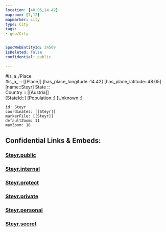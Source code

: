 ```yaml
---
location: [48.05,14.42] 
mapzoom: [7,12] 
mapmarker: city 
type: City
tags:
- geo/City


SpocWebEntityId: 34569
isDeleted: false
confidential: public

---
```

#is_a_/Place  
#is_a_ :: [[Place]] 
[has_place_longitude::14.42] 
[has_place_latitude::48.05] 
[name::Steyr] 
State ::  
Country :: [[Austria]]  
[StateId::] 
[Population::] 
[Unknown::] 


```leaflet
id: Steyr
coordinates: [[Steyr]] 
markerFile: [[Steyr]] 
defaultZoom: 11 
maxZoom: 18
```


## Confidential Links & Embeds: 

### [Steyr.public](/_public/\Earth\Continent\Europe\Europe~Central\Austria\Austrias_States\Oberösterreich\CitySteyr.public.md) 

### [Steyr.internal](/_internal/\Earth\Continent\Europe\Europe~Central\Austria\Austrias_States\Oberösterreich\CitySteyr.internal.md) 

### [Steyr.protect](/_protect/\Earth\Continent\Europe\Europe~Central\Austria\Austrias_States\Oberösterreich\CitySteyr.protect.md) 

### [Steyr.private](/_private/\Earth\Continent\Europe\Europe~Central\Austria\Austrias_States\Oberösterreich\CitySteyr.private.md) 

### [Steyr.personal](/_personal/\Earth\Continent\Europe\Europe~Central\Austria\Austrias_States\Oberösterreich\CitySteyr.personal.md) 

### [Steyr.secret](/_secret/\Earth\Continent\Europe\Europe~Central\Austria\Austrias_States\Oberösterreich\CitySteyr.secret.md)


